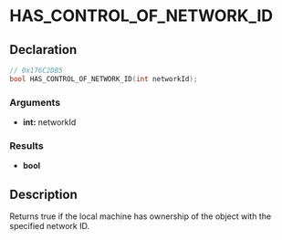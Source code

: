 # HAS_CONTROL_OF_NETWORK_ID

## Declaration
```cpp
// 0x176C2DB5
bool HAS_CONTROL_OF_NETWORK_ID(int networkId);
```

### Arguments
- **int:** networkId

### Results
- **bool**

## Description
Returns true if the local machine has ownership of the object with the specified network ID.